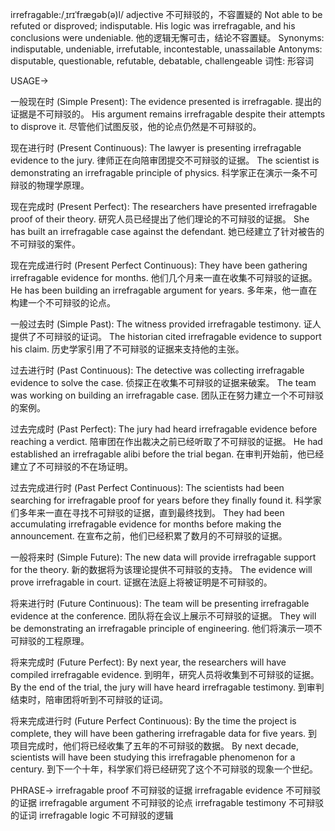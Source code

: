 irrefragable:/ˌɪrɪˈfræɡəb(ə)l/
adjective
不可辩驳的，不容置疑的
Not able to be refuted or disproved; indisputable.
His logic was irrefragable, and his conclusions were undeniable. 他的逻辑无懈可击，结论不容置疑。
Synonyms: indisputable, undeniable, irrefutable, incontestable, unassailable
Antonyms: disputable, questionable, refutable, debatable, challengeable
词性: 形容词


USAGE->

一般现在时 (Simple Present):
The evidence presented is irrefragable.  提出的证据是不可辩驳的。
His argument remains irrefragable despite their attempts to disprove it. 尽管他们试图反驳，他的论点仍然是不可辩驳的。


现在进行时 (Present Continuous):
The lawyer is presenting irrefragable evidence to the jury.  律师正在向陪审团提交不可辩驳的证据。
The scientist is demonstrating an irrefragable principle of physics.  科学家正在演示一条不可辩驳的物理学原理。


现在完成时 (Present Perfect):
The researchers have presented irrefragable proof of their theory.  研究人员已经提出了他们理论的不可辩驳的证据。
She has built an irrefragable case against the defendant. 她已经建立了针对被告的不可辩驳的案件。


现在完成进行时 (Present Perfect Continuous):
They have been gathering irrefragable evidence for months.  他们几个月来一直在收集不可辩驳的证据。
He has been building an irrefragable argument for years. 多年来，他一直在构建一个不可辩驳的论点。


一般过去时 (Simple Past):
The witness provided irrefragable testimony.  证人提供了不可辩驳的证词。
The historian cited irrefragable evidence to support his claim.  历史学家引用了不可辩驳的证据来支持他的主张。


过去进行时 (Past Continuous):
The detective was collecting irrefragable evidence to solve the case.  侦探正在收集不可辩驳的证据来破案。
The team was working on building an irrefragable case. 团队正在努力建立一个不可辩驳的案例。


过去完成时 (Past Perfect):
The jury had heard irrefragable evidence before reaching a verdict.  陪审团在作出裁决之前已经听取了不可辩驳的证据。
He had established an irrefragable alibi before the trial began.  在审判开始前，他已经建立了不可辩驳的不在场证明。


过去完成进行时 (Past Perfect Continuous):
The scientists had been searching for irrefragable proof for years before they finally found it.  科学家们多年来一直在寻找不可辩驳的证据，直到最终找到。
They had been accumulating irrefragable evidence for months before making the announcement.  在宣布之前，他们已经积累了数月的不可辩驳的证据。


一般将来时 (Simple Future):
The new data will provide irrefragable support for the theory.  新的数据将为该理论提供不可辩驳的支持。
The evidence will prove irrefragable in court. 证据在法庭上将被证明是不可辩驳的。


将来进行时 (Future Continuous):
The team will be presenting irrefragable evidence at the conference.  团队将在会议上展示不可辩驳的证据。
They will be demonstrating an irrefragable principle of engineering.  他们将演示一项不可辩驳的工程原理。


将来完成时 (Future Perfect):
By next year, the researchers will have compiled irrefragable evidence.  到明年，研究人员将收集到不可辩驳的证据。
By the end of the trial, the jury will have heard irrefragable testimony.  到审判结束时，陪审团将听到不可辩驳的证词。


将来完成进行时 (Future Perfect Continuous):
By the time the project is complete, they will have been gathering irrefragable data for five years.  到项目完成时，他们将已经收集了五年的不可辩驳的数据。
By next decade, scientists will have been studying this irrefragable phenomenon for a century.  到下一个十年，科学家们将已经研究了这个不可辩驳的现象一个世纪。


PHRASE->
irrefragable proof  不可辩驳的证据
irrefragable evidence  不可辩驳的证据
irrefragable argument  不可辩驳的论点
irrefragable testimony  不可辩驳的证词
irrefragable logic  不可辩驳的逻辑
